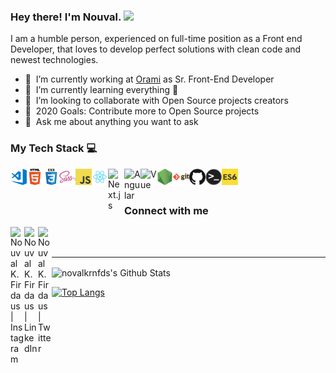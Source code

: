 ### Hey there! I'm Nouval. <img src="https://github.com/souvikguria98/souvikguria98/blob/master/Hi.gif" width="25">
<!--
**novalkrnfds/novalkrnfds** is a ✨ _special_ ✨ repository because its `README.md` (this file) appears on your GitHub profile.
-->
I am a humble person, experienced on full-time position as a Front end Developer, that loves to develop perfect solutions with clean code and newest technologies.
- 🔭 &nbsp;I’m currently working at [Orami][orami] as Sr. Front-End Developer
- 🌱 &nbsp;I’m currently learning everything 🤣
- 👯 &nbsp;I’m looking to collaborate with Open Source projects creators
- 🥅 &nbsp;2020 Goals: Contribute more to Open Source projects
- 💬 &nbsp;Ask me about anything you want to ask

### My Tech Stack :computer:

[<img align="left" alt="Visual Studio Code" width="26px" src="https://raw.githubusercontent.com/github/explore/80688e429a7d4ef2fca1e82350fe8e3517d3494d/topics/visual-studio-code/visual-studio-code.png" />][git]
[<img align="left" alt="HTML5" width="26px" src="https://raw.githubusercontent.com/github/explore/80688e429a7d4ef2fca1e82350fe8e3517d3494d/topics/html/html.png" />][git]
[<img align="left" alt="CSS3" width="26px" src="https://raw.githubusercontent.com/github/explore/80688e429a7d4ef2fca1e82350fe8e3517d3494d/topics/css/css.png" />][git]
[<img align="left" alt="Sass" width="26px" src="https://raw.githubusercontent.com/github/explore/80688e429a7d4ef2fca1e82350fe8e3517d3494d/topics/sass/sass.png" />][git]
[<img align="left" alt="JavaScript" width="26px" src="https://raw.githubusercontent.com/github/explore/80688e429a7d4ef2fca1e82350fe8e3517d3494d/topics/javascript/javascript.png" />][git]
[<img align="left" alt="React" width="26px" src="https://raw.githubusercontent.com/github/explore/80688e429a7d4ef2fca1e82350fe8e3517d3494d/topics/react/react.png" />][git]
[<img align="left" alt="Next.js" width="26px" src="https://nextjs.org/static/favicon/safari-pinned-tab.svg" />][git]
[<img align="left" alt="Angular" width="26px" src="https://raw.githubusercontent.com/angular/angular/master/aio/src/assets/images/logos/angular/angular.png" />][git]
[<img align="left" alt="Vue" width="26px" src="https://camo.githubusercontent.com/728ce9f78c3139e76fa69925ad7cc502e32795d2/68747470733a2f2f7675656a732e6f72672f696d616765732f6c6f676f2e706e67" />][git]
[<img align="left" alt="Node.js" width="26px" src="https://raw.githubusercontent.com/github/explore/80688e429a7d4ef2fca1e82350fe8e3517d3494d/topics/nodejs/nodejs.png" />][git]
[<img align="left" alt="Git" width="26px" src="https://raw.githubusercontent.com/github/explore/80688e429a7d4ef2fca1e82350fe8e3517d3494d/topics/git/git.png" />][git]
[<img align="left" alt="GitHub" width="26px" src="https://raw.githubusercontent.com/github/explore/78df643247d429f6cc873026c0622819ad797942/topics/github/github.png" />][git]
[<img align="left" alt="HTML5" width="26px" src="https://raw.githubusercontent.com/github/explore/80688e429a7d4ef2fca1e82350fe8e3517d3494d/topics/terminal/terminal.png" />][git]
[<img align="left" alt="ES6" width="26px" src="https://raw.githubusercontent.com/github/explore/80688e429a7d4ef2fca1e82350fe8e3517d3494d/topics/es6/es6.png" />][git]

<br />
<br />

### Connect with me

[<img align="left" alt="Nouval K. Firdaus | Instagram" width="22px" src="https://cdn.jsdelivr.net/npm/simple-icons@v3/icons/instagram.svg" />][instagram]
[<img align="left" alt="Nouval K. Firdaus | LinkedIn" width="22px" src="https://cdn.jsdelivr.net/npm/simple-icons@v3/icons/linkedin.svg" />][linkedin]
[<img align="left" alt="Nouval K. Firdaus | Twitter" width="22px" src="https://cdn.jsdelivr.net/npm/simple-icons@v3/icons/twitter.svg" />][twitter]

<br />
<br />

---

<img align="center" src="https://github-readme-stats.vercel.app/api?username=novalkrnfds&include_all_commits=true&count_private=true&show_icons=true&line_height=20&theme=nord" alt="novalkrnfds's Github Stats">

[![Top Langs](https://github-readme-stats.vercel.app/api/top-langs/?username=novalkrnfds&layout=compact&theme=nord)](https://github.com/devSouvik/github-readme-stats)

[git]: https://github.com/novalkrnfds
[twitter]: https://twitter.com/novalkrnfds
[instagram]: https://instagram.com/novalkrnfds
[linkedin]: https://www.linkedin.com/in/nouval-k-9aa594138/
[orami]: https://parenting.orami.co.id/
